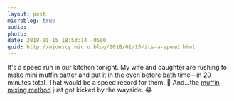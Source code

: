```yaml
---
layout: post
microblog: true
audio: 
photo: 
date: 2018-01-15 18:53:14 -0500
guid: http://mjdescy.micro.blog/2018/01/15/its-a-speed.html
---
```

It's a speed run in our kitchen tonight. My wife and daughter are rushing to make mini muffin batter and put it in the oven before bath time—in 20 minutes total. That would be a speed record for them. 🏁 And…the [muffin mixing method](https://pastrychefonline.com/2009/01/27/the-muffin-method/) just got kicked by the wayside. 😂
